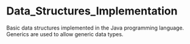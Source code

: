 # Data_Structures_Implementation
Basic data structures implemented in the Java programming language. Generics are used to allow generic data types.

